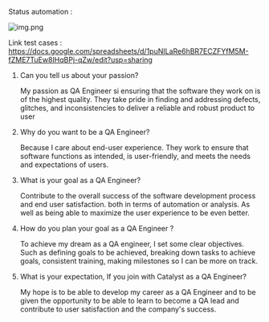 Status automation : 

![img.png](img.png)

Link test cases : https://docs.google.com/spreadsheets/d/1puNILaRe6hBR7ECZFYfM5M-fZME7TuEw8IHqBPj-qZw/edit?usp=sharing 

1. Can you tell us about your passion?
   
   My passion as QA Engineer si ensuring that the software they work on is of the highest quality. They take pride in finding and addressing defects, glitches, and inconsistencies to deliver a reliable and robust product to user
2. Why do you want to be a QA Engineer?
   
   Because I care about end-user experience. They work to ensure that software functions as intended, is user-friendly, and meets the needs and expectations of users.
3. What is your goal as a QA Engineer?

   Contribute to the overall success of the software development process and end user satisfaction. both in terms of automation or analysis. As well as being able to maximize the user experience to be even better.
4. How do you plan your goal as a QA Engineer ?

   To achieve my dream as a QA engineer, I set some clear objectives. Such as defining goals to be achieved, breaking down tasks to achieve goals, consistent training, making milestones so I can be more on track.
5. What is your expectation, If you join with Catalyst as a QA Engineer?

   My hope is to be able to develop my career as a QA Engineer and to be given the opportunity to be able to learn to become a QA lead and contribute to user satisfaction and the company's success.